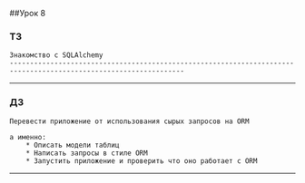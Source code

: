 ##Урок 8
### ТЗ
    
    Знакомство с SQLAlchemy
    -----------------------------------------------------------------------------------------------------------------
---


### ДЗ

    Перевести приложение от использования сырых запросов на ORM
    
    а именно:
        * Описать модели таблиц
        * Написать запросы в стиле ORM
        * Запустить приложение и проверить что оно работает с ORM
---
